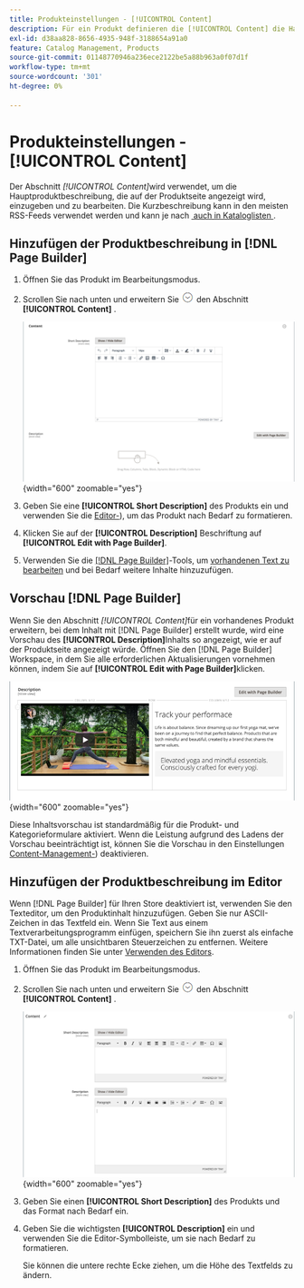 ```yaml
---
title: Produkteinstellungen - [!UICONTROL Content]
description: Für ein Produkt definieren die [!UICONTROL Content] die Hauptproduktbeschreibung, die auf der Produktseite angezeigt wird.
exl-id: d38aa828-8656-4935-948f-3188654a91a0
feature: Catalog Management, Products
source-git-commit: 01148770946a236ece2122be5a88b963a0f07d1f
workflow-type: tm+mt
source-wordcount: '301'
ht-degree: 0%

---
```


# Produkteinstellungen - [!UICONTROL Content]

Der Abschnitt _[!UICONTROL Content]_&#x200B;wird verwendet, um die Hauptproduktbeschreibung, die auf der Produktseite angezeigt wird, einzugeben und zu bearbeiten. Die Kurzbeschreibung kann in den meisten RSS-Feeds verwendet werden und kann je nach [&#x200B; auch in Kataloglisten &#x200B;](../content-design/themes.md).

## Hinzufügen der Produktbeschreibung in [!DNL Page Builder]

1. Öffnen Sie das Produkt im Bearbeitungsmodus.

1. Scrollen Sie nach unten und erweitern Sie ![Erweiterungsauswahl](../assets/icon-display-expand.png) den Abschnitt **[!UICONTROL Content]** .

   ![Produktinhalt](./assets/product-content.png){width="600" zoomable="yes"}

1. Geben Sie eine **[!UICONTROL Short Description]** des Produkts ein und verwenden Sie die [Editor-](../content-design/editor.md)), um das Produkt nach Bedarf zu formatieren.

1. Klicken Sie auf der **[!UICONTROL Description]** Beschriftung auf **[!UICONTROL Edit with Page Builder]**.

1. Verwenden Sie die [[!DNL Page Builder]](../page-builder/introduction.md)-Tools, um [vorhandenen Text zu bearbeiten](../page-builder/text.md) und bei Bedarf weitere Inhalte hinzuzufügen.

## Vorschau [!DNL Page Builder]

Wenn Sie den Abschnitt _[!UICONTROL Content]_&#x200B;für ein vorhandenes Produkt erweitern, bei dem Inhalt mit [!DNL Page Builder] erstellt wurde, wird eine Vorschau des **[!UICONTROL Description]**&#x200B;Inhalts so angezeigt, wie er auf der Produktseite angezeigt würde. Öffnen Sie den [!DNL Page Builder] Workspace, in dem Sie alle erforderlichen Aktualisierungen vornehmen können, indem Sie auf **[!UICONTROL Edit with Page Builder]**&#x200B;klicken.

![Beschreibungsvorschau](../page-builder/assets/pb-product-category-content-preview.png){width="600" zoomable="yes"}

Diese Inhaltsvorschau ist standardmäßig für die Produkt- und Kategorieformulare aktiviert. Wenn die Leistung aufgrund des Ladens der Vorschau beeinträchtigt ist, können Sie die Vorschau in den Einstellungen [Content-Management-](../configuration-reference/general/content-management.md#advanced-content-tools)) deaktivieren.

## Hinzufügen der Produktbeschreibung im Editor

Wenn [!DNL Page Builder] für Ihren Store deaktiviert ist, verwenden Sie den Texteditor, um den Produktinhalt hinzuzufügen. Geben Sie nur ASCII-Zeichen in das Textfeld ein. Wenn Sie Text aus einem Textverarbeitungsprogramm einfügen, speichern Sie ihn zuerst als einfache TXT-Datei, um alle unsichtbaren Steuerzeichen zu entfernen. Weitere Informationen finden Sie unter [Verwenden des Editors](../content-design/editor.md).

1. Öffnen Sie das Produkt im Bearbeitungsmodus.

1. Scrollen Sie nach unten und erweitern Sie ![Erweiterungsauswahl](../assets/icon-display-expand.png) den Abschnitt **[!UICONTROL Content]** .

   ![Einfacher Produktinhalt](./assets/product-simple-content.png){width="600" zoomable="yes"}

1. Geben Sie einen **[!UICONTROL Short Description]** des Produkts und das Format nach Bedarf ein.

1. Geben Sie die wichtigsten **[!UICONTROL Description]** ein und verwenden Sie die Editor-Symbolleiste, um sie nach Bedarf zu formatieren.

   Sie können die untere rechte Ecke ziehen, um die Höhe des Textfelds zu ändern.
